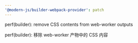 ```yaml
---
'@modern-js/builder-webpack-provider': patch
---
```


perf(builder): remove CSS contents from web-worker outputs

perf(builder): 移除 web-worker 产物中的 CSS 内容
